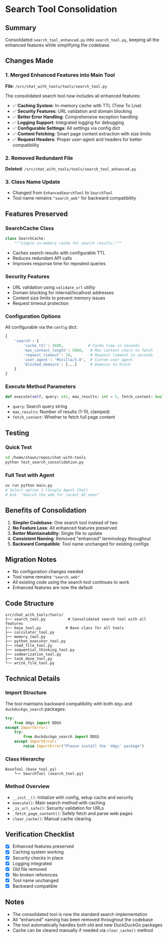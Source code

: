 # Search Tool Consolidation

## Summary
Consolidated `search_tool_enhanced.py` into `search_tool.py`, keeping all the enhanced features while simplifying the codebase.

## Changes Made

### 1. Merged Enhanced Features into Main Tool
**File**: `/src/chat_with_tools/tools/search_tool.py`

The consolidated search tool now includes all enhanced features:
- ✅ **Caching System**: In-memory cache with TTL (Time To Live)
- ✅ **Security Features**: URL validation and domain blocking
- ✅ **Better Error Handling**: Comprehensive exception handling
- ✅ **Logging Support**: Integrated logging for debugging
- ✅ **Configurable Settings**: All settings via config dict
- ✅ **Content Fetching**: Smart page content extraction with size limits
- ✅ **Request Headers**: Proper user-agent and headers for better compatibility

### 2. Removed Redundant File
**Deleted**: `/src/chat_with_tools/tools/search_tool_enhanced.py`

### 3. Class Name Update
- Changed from `EnhancedSearchTool` to `SearchTool`
- Tool name remains `"search_web"` for backward compatibility

## Features Preserved

### SearchCache Class
```python
class SearchCache:
    """Simple in-memory cache for search results."""
```
- Caches search results with configurable TTL
- Reduces redundant API calls
- Improves response time for repeated queries

### Security Features
- URL validation using `validate_url` utility
- Domain blocking for internal/localhost addresses
- Content size limits to prevent memory issues
- Request timeout protection

### Configuration Options
All configurable via the `config` dict:
```python
{
    'search': {
        'cache_ttl': 3600,           # Cache time in seconds
        'max_content_length': 5000,   # Max content chars to fetch
        'request_timeout': 10,        # Request timeout in seconds
        'user_agent': 'Mozilla/5.0',  # Custom user agent
        'blocked_domains': [...]      # Domains to block
    }
}
```

### Execute Method Parameters
```python
def execute(self, query: str, max_results: int = 5, fetch_content: bool = True)
```
- `query`: Search query string
- `max_results`: Number of results (1-10, clamped)
- `fetch_content`: Whether to fetch full page content

## Testing

### Quick Test
```bash
cd /home/shaun/repos/chat-with-tools
python test_search_consolidation.py
```

### Full Test with Agent
```bash
uv run python main.py
# Select option 1 (Single Agent Chat)
# Ask: "Search the web for recent AI news"
```

## Benefits of Consolidation

1. **Simpler Codebase**: One search tool instead of two
2. **No Feature Loss**: All enhanced features preserved
3. **Better Maintainability**: Single file to update
4. **Consistent Naming**: Removed "enhanced" terminology throughout
5. **Backward Compatible**: Tool name unchanged for existing configs

## Migration Notes

- No configuration changes needed
- Tool name remains `"search_web"`
- All existing code using the search tool continues to work
- Enhanced features are now the default

## Code Structure

```
src/chat_with_tools/tools/
├── search_tool.py          # Consolidated search tool with all features
├── base_tool.py           # Base class for all tools
├── calculator_tool.py
├── memory_tool.py
├── python_executor_tool.py
├── read_file_tool.py
├── sequential_thinking_tool.py
├── summarization_tool.py
├── task_done_tool.py
└── write_file_tool.py
```

## Technical Details

### Import Structure
The tool maintains backward compatibility with both `ddgs` and `duckduckgo_search` packages:
```python
try:
    from ddgs import DDGS
except ImportError:
    try:
        from duckduckgo_search import DDGS
    except ImportError:
        raise ImportError("Please install the 'ddgs' package")
```

### Class Hierarchy
```
BaseTool (base_tool.py)
    └── SearchTool (search_tool.py)
```

### Method Overview
- `__init__()`: Initialize with config, setup cache and security
- `execute()`: Main search method with caching
- `_is_url_safe()`: Security validation for URLs
- `_fetch_page_content()`: Safely fetch and parse web pages
- `clear_cache()`: Manual cache clearing

## Verification Checklist

- [x] Enhanced features preserved
- [x] Caching system working
- [x] Security checks in place
- [x] Logging integrated
- [x] Old file removed
- [x] No broken references
- [x] Tool name unchanged
- [x] Backward compatible

## Notes

- The consolidated tool is now the standard search implementation
- All "enhanced" naming has been removed throughout the codebase
- The tool automatically handles both old and new DuckDuckGo packages
- Cache can be cleared manually if needed via `clear_cache()` method
